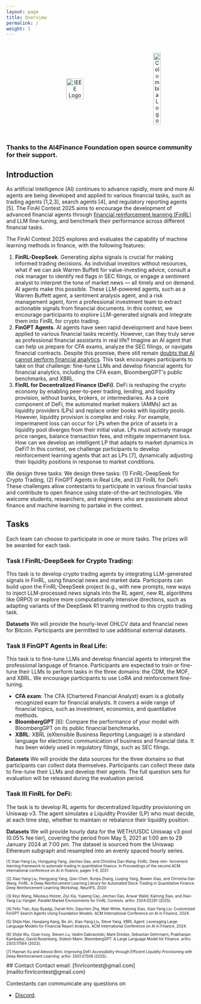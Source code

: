 ```yaml
---
layout: page
title: Overview
permalink: /
weight: 1
---
```


<div style="text-align: center; display: flex; width: 100%; justify-content: space-evenly; align-items: center; gap: 1em; padding: 2em">
  <img style="width: 30%;" src="https://github.com/Open-Finance-Lab/FinRL_Contest_2025/blob/main/docs/assets/logos/ieee-logo.png?raw=true" alt="IEEE Logo">
  <img style="width: 20%;" src="https://github.com/Open-Finance-Lab/FinRL_Contest_2025/blob/main/docs/assets/logos/columbiau.jpeg?raw=true" alt="Columbia Logo">
</div>

### Thanks to the AI4Finance Foundation open source community for their support.

## Introduction

As artificial intelligence (AI) continues to advance rapidly, more and more AI agents are being developed and applied to various financial tasks, such as trading agents [1,2,3], search agents [4], and regulatory reporting agents [5]. The FinAI Contest 2025 aims to encourage the development of advanced financial agents through [financial reinforcement learning (FinRL)](https://berylventures.com/spotlights) and LLM fine-tuning, and benchmark their performance across different financial tasks.

The FinAI Contest 2025 explores and evaluates the capability of machine learning methods in finance, with the following features:
1. **FinRL-DeepSeek**. Generating alpha signals is crucial for making informed trading decisions. As individual investors without resources, what if we can ask Warren Buffett for value-investing advice, consult a risk manager to identify red flags in SEC filings, or engage a sentiment analyst to interpret the tone of market news — all timely and on demand. AI agents make this possible. These LLM-powered agents, such as a Warren Buffett agent, a sentiment analysis agent, and a risk management agent, form a professional investment team to extract actionable signals from financial documents. In this contest, we encourage participants to explore LLM-generated signals and integrate them into FinRL for crypto trading.
2. **FinGPT Agents**. AI agents have seen rapid development and have been applied to various financial tasks recently. However, can they truly serve as professional financial assistants in real life? Imagine an AI agent that can help us prepare for CFA exams, analyze the SEC filings, or navigate financial contracts. Despite this promise, there still remain [doubts that AI cannot perform financial analytics](https://www.cnbc.com/2023/12/19/gpt-and-other-ai-models-cant-analyze-an-sec-filing-researchers-find.html). This task encourages participants to take on that challenge: fine-tune LLMs and develop financial agents for financial analytics, including the CFA exam, BloombergGPT's public benchmarks, and XBRL.
3. **FinRL for Decentralized Finance (DeFi)**.  DeFi is reshaping the crypto economy by enabling peer-to-peer trading, lending, and liquidity provision, without banks, brokers, or intermediaries. As a core component of DeFi, the automated market makers (AMMs) act as liquidity providers (LPs) and replace order books with liquidity pools. However, liquidity provision is complex and risky. For example, impermanent loss can occur for LPs when the price of assets in a liquidity pool diverges from their initial value. LPs must actively manage price ranges, balance transaction fees, and mitigate impermanent loss. How can we develop an intelligent LP that adapts to market dynamics in DeFi? In this contest, we challenge participants to develop reinforcement learning agents that act as LPs [7], dynamically adjusting their liquidity positions in response to market conditions. 

We design three tasks: We design three tasks: (1) FinRL-DeepSeek for Crypto Trading, (2) FinGPT Agents in Real Life, and (3) FinRL for DeFi. These challenges allow contestants to participate in various financial tasks and contribute to open finance using state-of-the-art technologies. We welcome students, researchers, and engineers who are passionate about finance and machine learning to partake in the contest.

## Tasks
Each team can choose to participate in one or more tasks. The prizes will be awarded for each task.

### Task I FinRL-DeepSeek for Crypto Trading:
This task is to develop crypto trading agents by integrating LLM-generated signals in FinRL, using financial news and market data. Participants can build upon the FinRL-DeepSeek project (e.g., with new prompts, new ways to inject LLM-processed news signals into the RL agent, new RL algorithms like GRPO) or explore more computationally intensive directions, such as adapting variants of the DeepSeek R1 training method to this crypto trading task.

**Datasets**
We will provide the hourly-level OHLCV data and financial news for Bitcoin. Participants are permitted to use additional external datasets.


### Task II FinGPT Agents in Real Life:
This task is to fine-tune LLMs and develop financial agents to interpret the professional language of finance. Participants are expected to train or fine-tune their LLMs to perform tasks in the three domains: the CDM, the MOF, and XBRL. We encourage participants to use LoRA and reinforcement fine-tuning.
* **CFA exam**: The CFA (Chartered Financial Analyst) exam is a globally recognized exam for financial analysts. It covers a wide range of financial topics, such as investment, economics, and quantitative methods.
* **BloombergGPT** [6]: Compare the performance of your model with BloombergGPT on its public financial benchmarks.
* **XBRL**: XBRL (eXtensible Business Reporting Language) is a standard language for electronic communication of business and financial data. It has been widely used in regulatory filings, such as SEC filings.

**Datasets**
We will provide the data sources for the three domains so that participants can collect data themselves. Participants can collect these data to fine-tune their LLMs and develop their agents. The full question sets for evaluation will be released during the evaluation period.


### Task III FinRL for DeFi:
The task is to develop RL agents for decentralized liquidity provisioning on Uniswap v3. The agent simulates a Liquidity Provider (LP) who must decide, at each time step, whether to maintain or rebalance their liquidity position. 

**Datasets**
We will provide hourly data for the WETH/USDC Uniswap v3 pool (0.05% fee tier), covering the period from May 5, 2021 at 1:00 am to 29 January 2024 at 7:00 pm. The dataset is sourced from the Uniswap Ethereum subgraph and resampled into an evenly spaced hourly series.


<p style="font-size: 10px;">
[1] Xiao-Yang Liu, Hongyang Yang, Jiechao Gao, and Christina Dan Wang. FinRL: Deep rein-
forcement learning framework to automate trading in quantitative finance. In Proceedings of the second ACM international conference on AI in finance, pages 1–9, 2021.
</p>
<p style="font-size: 10px;">
[2] Xiao-Yang Liu, Hongyang Yang, Qian Chen, Runjia Zhang, Liuqing Yang, Bowen Xiao, and Christina Dan Wang. FinRL: A Deep Reinforcement Learning Library for Automated Stock Trading in Quantitative Finance. Deep Reinforcement Leanring Workshop, NeurIPS. 2020
</p>
<p style="font-size: 10px;">
[3] Keyi Wang, Nikolaus Holzer, Ziyi Xia, Yupeng Cao, Jiechao Gao, Anwar Walid, Kairong Xiao, and Xiao-Yang Liu Yanglet. Parallel Market Environments for FinRL Contests. arXiv: 2504.02281 (2025).
</p>
<p style="font-size: 10px;">
[4] Felix Tian, Ajay Byadgi, Daniel Kim, Daochen Zha, Matt White, Kairong Xiao, Xiao-Yang Liu. Customized FinGPT Search Agents Using Foundation Models. ACM International Conference on AI in Finance, 2024.
</p>
<p style="font-size: 10px;">
[5] Shijie Han, Haoqiang Kang, Bo Jin, Xiao-Yang Liu, Steve Yang. XBRL Agent: Leveraging Large Language Models for Financial Report Analysis. ACM International Conference on AI in Finance, 2024.
</p>
<p style="font-size: 10px;">
[6] Shijie Wu, Ozan Irsoy, Steven Lu, Vadim Dabravolski, Mark Dredze, Sebastian Gehrmann, Prabhanjan Kambadur, David Rosenberg, Gideon Mann. BloombergGPT: A Large Language Model for Finance. arXiv: 2303.17564 (2023).
</p>
<p style="font-size: 10px;">
[7] Haonan Xu and Alessio Brini. Improving DeFi Accessibility through Efficient Liquidity Provisioning with Deep Reinforcement Learning. arXiv: 2501.07508 (2025).
</p>
## Contact
Contact email: [finrlcontest@gmail.com](mailto:finrlcontest@gmail.com)

Contestants can communicate any questions on 
* [Discord](https://discord.gg/dJY5cKzmkv).





